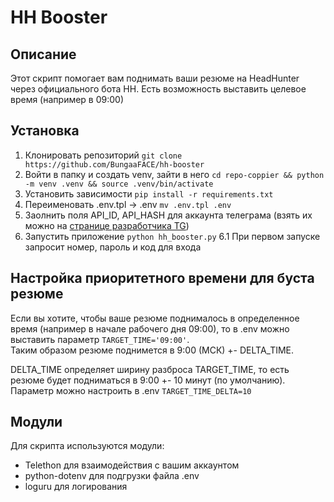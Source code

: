 # HH Booster
  
## Описание
Этот скрипт помогает вам поднимать ваши резюме на HeadHunter через официального бота HH. Есть возможность выставить целевое время (например в 09:00)  
  
## Установка
1. Клонировать репозиторий `git clone https://github.com/BungaaFACE/hh-booster`
2. Войти в папку и создать venv, зайти в него `cd repo-coppier && python -m venv .venv && source .venv/bin/activate`
3. Установить зависимости `pip install -r requirements.txt`
4. Переименовать .env.tpl -> .env `mv .env.tpl .env`
5. Заолнить поля API_ID, API_HASH для аккаунта телеграма (взять их можно на [странице разработчика TG](https://my.telegram.org/apps))
6. Запустить приложение `python hh_booster.py`
6.1 При первом запуске запросит номер, пароль и код для входа

## Настройка приоритетного времени для буста резюме  
Если вы хотите, чтобы ваше резюме поднималось в определенное время (например в начале рабочего дня 09:00), то в .env можно выставить параметр `TARGET_TIME='09:00'`.  
Таким образом резюме поднимется в 9:00 (МСК) +- DELTA_TIME.  
  
DELTA_TIME определяет ширину разброса TARGET_TIME, то есть резюме будет подниматься в 9:00 +- 10 минут (по умолчанию). Параметр можно настроить в .env `TARGET_TIME_DELTA=10`

## Модули
Для скрипта используются модули:  
- Telethon для взаимодействия с вашим аккаунтом
- python-dotenv для подгрузки файла .env
- loguru для логирования
